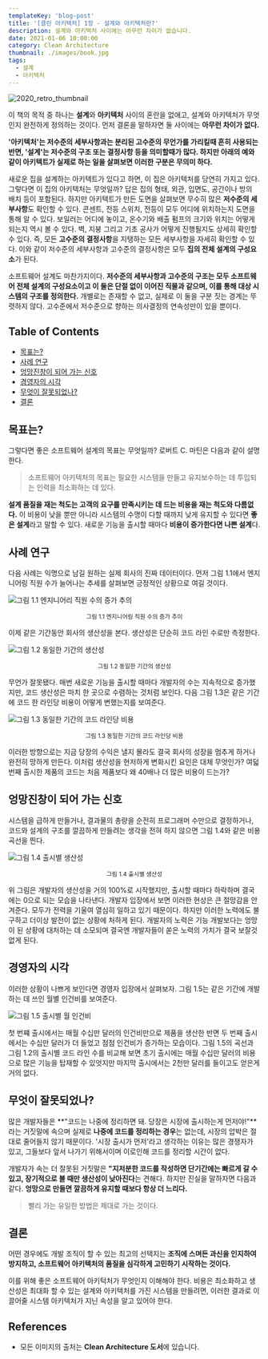 ```yaml
---
templateKey: 'blog-post'
title: '[클린 아키텍처] 1장 - 설계와 아키텍처란?'
description: 설계와 아키텍처 사이에는 아무런 차이가 없습니다.
date: 2021-01-06 10:00:00
category: Clean Architecture
thumbnail: ./images/book.jpg
tags:
  - 설계
  - 아키텍처
---
```


![2020_retro_thumbnail](./images/book.jpg)

이 책의 목적 중 하나는 **설계**와 **아키텍처** 사이의 혼란을 없애고, 설계와 아키텍처가 무엇인지 완전하게 정의하는 것이다. 먼저 결론을 말하자면 둘 사이에는 **아무런 차이가 없다.**

**'아키텍처'는 저수준의 세부사항과는 분리된 고수준의 무언가를 가리킬때 흔히 사용되는 반면, '설계'는 저수준의 구조 또는 결정사항 등을 의미할때가 많다. 하지만 아래의 예와 같이 아키텍트가 실제로 하는 일을 살펴보면 이러한 구분은 무의미 하다.**

새로운 집을 설계하는 아키텍트가 있다고 하면, 이 집은 아키텍처를 당연히 가지고 있다. 그렇다면 이 집의 아키텍처는 무엇일까? 답은 집의 형태, 외관, 입면도, 공간이나 방의 배치 등이 포함된다. 하지만 아키텍트가 만든 도면을 살펴보면 무수히 많은 **저수준의 세부사항**도 확인할 수 있다. 콘센트, 전등 스위치, 전등이 모두 어디에 위치하는지 도면을 통해 알 수 있다. 보일러는 어디에 놓이고, 온수기와 배출 펌프의 크기와 위치는 어떻게 되는지 역시 볼 수 있다. 벽, 지붕 그리고 기초 공사가 어떻게 진행될지도 상세히 확인할 수 있다. 즉, 모든 **고수준의 결정사항**을 지탱하는 모든 세부사항을 자세히 확인할 수 있다. 이와 같이 저수준의 세부사항과 고수준의 결정사항은 모두 **집의 전체 설계의 구성요소**가 된다.

소프트웨어 설계도 마찬가지이다. **저수준의 세부사항과 고수준의 구조는 모두 소프트웨어 전체 설계의 구성요소이고 이 둘은 단절 없이 이어진 직물과 같으며, 이를 통해 대상 시스템의 구조를 정의한다.** 개별로는 존재할 수 없고, 실제로 이 둘을 구분 짓는 경계는 뚜렷하지 않다. 고수준에서 저수준으로 향하는 의사결정의 연속성만이 있을 뿐이다.

## Table of Contents

- [목표는?](#목표는)
- [사례 연구](#사례-연구)
- [엉망진창이 되어 가는 신호](#엉망진창이-되어-가는-신호)
- [경영자의 시각](#경영자의-시각)
- [무엇이 잘못되었나?](#무엇이-잘못되었나)
- [결론](#결론)

## 목표는?

그렇다면 좋은 소프트웨어 설계의 목표는 무엇일까? 로버트 C. 마틴은 다음과 같이 설명한다.

> 소프트웨어 아키텍처의 목표는 필요한 시스템을 만들고 유지보수하는 데 투입되는 인력을 최소화하는 데 있다.

**설계 품질을 재는 척도는 고객의 요구를 만족시키는 데 드는 비용을 재는 척도와 다름없다.** 이 비용이 낮을 뿐만 아니라 시스템의 수명이 다할 때까지 낮게 유지할 수 있다면 **좋은 설계**라고 말할 수 있다. 새로운 기능을 출시할 때마다 **비용이 증가한다면 나쁜 설계**다.

## 사례 연구

다음 사례는 익명으로 남길 원하는 실제 회사의 진짜 데이터이다. 먼저 그림 1.1에서 엔지니어링 직원 수가 늘어나는 추세를 살펴보면 긍정적인 상황으로 여길 것이다.

![그림 1.1 엔지니어리 직원 수의 증가 추의](./images/image-1.1.png)

<p style="text-align: center;"><small>그림 1.1 엔지니어링 직원 수의 증가 추이</small></p>

이제 같은 기간동안 회사의 생산성을 본다. 생산성은 단순히 코드 라인 수로만 측정한다.

![그림 1.2 동일한 기간의 생산성](./images/image-1.2.png)

<p style="text-align: center;"><small>그림 1.2 동일한 기간의 생산성</small></p>

무언가 잘못됐다. 매번 새로운 기능을 출시할 때마다 개발자의 수는 지속적으로 증가했지만, 코드 생산성은 마치 한 곳으로 수렴하는 것처럼 보인다. 다음 그림 1.3은 같은 기간에 코드 한 라인당 비용이 어떻게 변했는지를 보여준다.

![그림 1.3 동일한 기간의 코드 라인당 비용](./images/image-1.3.png)

<p style="text-align: center;"><small>그림 1.3 동일한 기간의 코드 라인당 비용</small></p>

이러한 방향으로는 지금 당장의 수익은 낼지 몰라도 결국 회사의 성장을 멈추게 하거나 완전히 망하게 만든다. 이처럼 생산성을 현저하게 변화시킨 요인은 대체 무엇인가? 여덟 번째 출시한 제품의 코드는 처음 제품보다 왜 40배나 더 많은 비용이 드는가?

## 엉망진창이 되어 가는 신호

시스템을 급하게 만들거나, 결과물의 총량을 순전히 프로그래머 수만으로 결정하거나, 코드와 설계의 구조를 깔끔하게 만들려는 생각을 전혀 하지 않으면 그림 1.4와 같은 비용 곡선을 띈다.

![그림 1.4 출시별 생산성](./images/image-1.4.png)

<p style="text-align: center;"><small>그림 1.4 출시별 생산성</small></p>

위 그림은 개발자의 생산성을 거의 100%로 시작했지만, 출시할 때마다 하락하며 결국에는 0으로 되는 모습을 나타낸다. 개발자 입장에서 보면 이러한 현상은 큰 절망감을 안겨준다. 모두가 전력을 기울여 열심히 일하고 있기 때문이다. 하지만 이러한 노력에도 불구하고 더이상 발전이 없는 상황에 처하게 된다. 개발자의 노력은 기능 개발보다는 엉망이 된 상황에 대처하는 데 소모되며 결국엔 개발자들이 쏟은 노력의 가치가 결국 보잘것없게 된다.

## 경영자의 시각

이러한 상황이 나쁘게 보인다면 경영자 입장에서 살펴보자. 그림 1.5는 같은 기간에 개발하는 데 쓰인 월별 인건비를 보여준다.

![그림 1.5 출시별 월 인건비](./images/image-1.5.png)

첫 번쨰 출시에서는 매월 수십만 달러의 인건비만으로 제품을 생산한 반면 두 번째 출시에서는 수십만 달러가 더 들었고 점점 인건비가 증가하는 모습이다. 그림 1.5의 곡선과 그림 1.2의 출시별 코드 라인 수를 비교해 보면 초기 출시에는 매월 수십만 달러의 비용으로 많은 기능을 탑재할 수 있엇지만 마지막 출시에서는 2천만 달러를 들이고도 얻은게 거의 없다.

## 무엇이 잘못되었나?

많은 개발자들은 **"코드는 나중에 정리하면 돼. 당장은 시장에 출시하는게 먼저야!"**라는 거짓말에 속으며 실제로 **나중에 코드를 정리하는 경우**는 없는데, 시장의 압박은 절대로 줄어들지 않기 때문이다. '시장 출시가 먼저'라고 생각하는 이유는 많은 경쟁자가 있고, 그들보다 앞서 나가기 위해서이며 이로인해 코드를 정리할 시간이 없다.

개발자가 속는 더 잘못된 거짓말은 **"지저분한 코드를 작성하면 단기간에는 빠르게 갈 수 있고, 장기적으로 볼 때만 생산성이 낮아진다**는 견해다. 하지만 진실을 말하자면 다음과 같다. **엉망으로 만들면 깔끔하게 유지할 때보다 항상 더 느리다.**

> 빨리 가는 유일한 방법은 제대로 가는 것이다.

## 결론

어떤 경우에도 개발 조직이 할 수 있는 최고의 선택지는 **조직에 스며든 과신을 인지하여 방지하고, 소프트웨어 아키텍처의 품질을 심각하게 고민하기 시작하는 것이다.**

이를 위해 좋은 소프트웨어 아키턱처가 무엇인지 이해해야 한다. 비용은 최소화하고 생산성은 최대화 할 수 있는 설계와 아키텍처를 가진 시스템을 만들려면, 이러한 결과로 이끌어줄 시스템 아키텍처가 지닌 속성을 알고 있어야 한다.

## References

- 모든 이미지의 출처는 **Clean Architecture 도서**에 있습니다.
